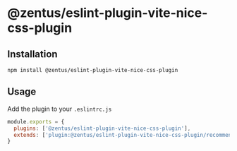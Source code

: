 # @zentus/eslint-plugin-vite-nice-css-plugin

## Installation

`npm install @zentus/eslint-plugin-vite-nice-css-plugin`

## Usage

Add the plugin to your `.eslintrc.js`

```js
module.exports = {
  plugins: ['@zentus/eslint-plugin-vite-nice-css-plugin'],
  extends: ['plugin:@zentus/eslint-plugin-vite-nice-css-plugin/recommended']
}
```